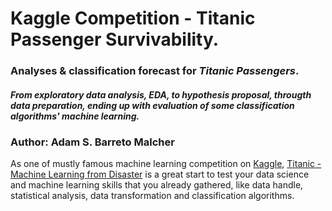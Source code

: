 # Kaggle Competition - Titanic Passenger Survivability.
### Analyses & classification forecast for *Titanic Passengers*.
##### From exploratory data analysis, EDA, to hypothesis proposal, througth data preparation, ending up with evaluation of some classification algorithms' machine learning.

### Author: Adam S. Barreto Malcher

As one of mustly famous machine learning competition on [Kaggle](https://kaggle.com), [Titanic - Machine Learning from Disaster](https://www.kaggle.com/c/titanic) is a great start to test your data science and machine learning skills that you already gathered, like data handle, statistical analysis, data transformation and classification algorithms.